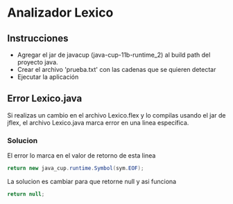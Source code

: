 # Analizador Lexico

## Instrucciones

-   Agregar el jar de javacup (java-cup-11b-runtime_2) al build path del proyecto java.
-   Crear el archivo 'prueba.txt' con las cadenas que se quieren detectar
-   Ejecutar la aplicación

## Error Lexico.java

Si realizas un cambio en el archivo Lexico.flex y lo compilas usando el jar de jflex, el archivo Lexico.java marca error en una linea específica.

### Solucion

El error lo marca en el valor de retorno de esta linea

```java
return new java_cup.runtime.Symbol(sym.EOF);
```

La solucion es cambiar para que retorne null y asi funciona

```java
return null;
```
